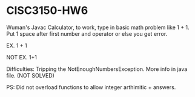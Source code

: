 # CISC3150-HW6

Wuman's Javac Calculator, to work, type in basic math problem like 1 + 1. Put 1 space after first number and operator or else you get error. 

EX. 1 + 1

NOT EX. 1+1

Difficulties: Tripping the NotEnoughNumbersException. More info in java file. (NOT SOLVED)

PS: Did not overload functions to allow integer arthimitic + answers.
